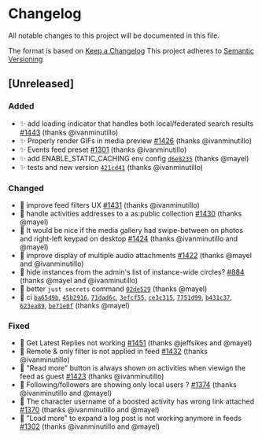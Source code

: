 # Changelog
All notable changes to this project will be documented in this file.

The format is based on [Keep a Changelog](https://keepachangelog.com/en/1.0.0/)
This project adheres to [Semantic Versioning](https://semver.org/spec/v2.0.0.html)

## [Unreleased]
### Added
- ✨ add loading indicator that handles both local/federated search results [#1443](https://github.com/bonfire-networks/bonfire-app/issues/1443) (thanks @ivanminutillo)
- ✨ Properly render GIFs in media preview [#1426](https://github.com/bonfire-networks/bonfire-app/issues/1426) (thanks @ivanminutillo)
- ✨ Events feed preset [#1301](https://github.com/bonfire-networks/bonfire-app/issues/1301) (thanks @ivanminutillo)
- ✨ add ENABLE_STATIC_CACHING env config [`d6e8235`](https://github.com/bonfire-networks/bonfire-app/commit/d6e82357fdc8ae82ff4f096932e3ab841547288c) (thanks @mayel)
- ✨ tests and new version [`421cd41`](https://github.com/bonfire-networks/bonfire-app/commit/421cd41edc4e6dff9976324bc9e4cca19f77c9ff) (thanks @ivanminutillo)

### Changed
- 🚀 improve feed filters UX [#1431](https://github.com/bonfire-networks/bonfire-app/issues/1431) (thanks @ivanminutillo)
- 🚀 handle activities addresses to a as:public collection [#1430](https://github.com/bonfire-networks/bonfire-app/issues/1430) (thanks @mayel)
- 📝 It would be nice if the media gallery had swipe-between on photos and right-left keypad on desktop [#1424](https://github.com/bonfire-networks/bonfire-app/issues/1424) (thanks @ivanminutillo and @mayel)
- 🚀 improve display of multiple audio attachments [#1422](https://github.com/bonfire-networks/bonfire-app/issues/1422) (thanks @mayel and @ivanminutillo)
- 📝 hide instances from the admin's list of instance-wide circles? [#884](https://github.com/bonfire-networks/bonfire-app/issues/884) (thanks @mayel and @ivanminutillo)
- 🚀 better `just secrets` command [`02de529`](https://github.com/bonfire-networks/bonfire-app/commit/02de529d1d2c8b3cc1f5e634445ba207dd61d6e8) (thanks @mayel)
- 📝 ci [`ba65d9b`](https://github.com/bonfire-networks/bonfire-app/commit/ba65d9bba3b5d8bad8b080208c29261bd05374a9), [`45b2916`](https://github.com/bonfire-networks/bonfire-app/commit/45b291640670d4eb6404739688d3d6c50dcac5f3), [`71dad6c`](https://github.com/bonfire-networks/bonfire-app/commit/71dad6c11029b36d2773c56742b00d80ce11d79a), [`3efcf55`](https://github.com/bonfire-networks/bonfire-app/commit/3efcf555df3c13920bc03d3eadcb60595d10edde), [`ce3c315`](https://github.com/bonfire-networks/bonfire-app/commit/ce3c315dce3c76e8b629c2dce2ea7dabd8e902fe), [`7751d99`](https://github.com/bonfire-networks/bonfire-app/commit/7751d9960e1822d88a9bf8c03cfe61c9b26457de), [`b431c37`](https://github.com/bonfire-networks/bonfire-app/commit/b431c374e7d9aee1b5e7148c4a25ab11a17ee8b3), [`623ea89`](https://github.com/bonfire-networks/bonfire-app/commit/623ea8971c46463de38ab5cdc34938114f735b7c), [`be71e0f`](https://github.com/bonfire-networks/bonfire-app/commit/be71e0fb13bf600c225d9c10b3589051bf813684) (thanks @mayel)

### Fixed
- 🐛 Get Latest Replies not working [#1451](https://github.com/bonfire-networks/bonfire-app/issues/1451) (thanks @jeffsikes and @mayel)
- 🐛 Remote & only filter is not applied in feed [#1432](https://github.com/bonfire-networks/bonfire-app/issues/1432) (thanks @ivanminutillo)
- 🐛 "Read more" button is always shown on activities when viewign the feed as guest [#1423](https://github.com/bonfire-networks/bonfire-app/issues/1423) (thanks @ivanminutillo)
- 🐛 Following/followers are showing only local users ? [#1374](https://github.com/bonfire-networks/bonfire-app/issues/1374) (thanks @ivanminutillo and @mayel)
- 🐛 The character username of a boosted activity has wrong link attached [#1370](https://github.com/bonfire-networks/bonfire-app/issues/1370) (thanks @ivanminutillo and @mayel)
- 🐛 "Load more" to expand a log post is not working anymore in feeds [#1302](https://github.com/bonfire-networks/bonfire-app/issues/1302) (thanks @ivanminutillo and @mayel)


